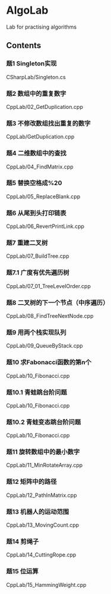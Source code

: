 # AlgoLab
Lab for practising algorithms

## Contents
### 题1 Singleton实现
CSharpLab/Singleton.cs

### 题2 数组中的重复数字
CppLab/02_GetDuplication.cpp

### 题3 不修改数组找出重复的数字
CppLab/GetDuplication.cpp

### 题4 二维数组中的查找
CppLab/04_FindMatrix.cpp

### 题5 替换空格成%20
CppLab/05_ReplaceBlank.cpp

### 题6 从尾到头打印链表
CppLab/06_RevertPrintLink.cpp

### 题7 重建二叉树
CppLab/07_BuildTree.cpp

### 题7.1 广度有优先遍历树
CppLab/07_01_TreeLevelOrder.cpp

### 题8 二叉树的下一个节点（中序遍历）
CppLab/08_FindTreeNextNode.cpp

### 题9 用两个栈实现队列
CppLab/09_QueueByStack.cpp

### 题10 求Fabonacci函数的第n个
CppLab/10_Fibonacci.cpp

### 题10.1 青蛙跳台阶问题
CppLab/10_Fibonacci.cpp

### 题10.2 青蛙变态跳台阶问题
CppLab/10_Fibonacci.cpp

### 题11 旋转数组中的最小数字
CppLab/11_MinRotateArray.cpp

### 题12 矩阵中的路径
CppLab/12_PathInMatrix.cpp

### 题13 机器人的运动范围
CppLab/13_MovingCount.cpp

### 题14 剪绳子
CppLab/14_CuttingRope.cpp

### 题15 位运算
CppLab/15_HammingWeight.cpp


